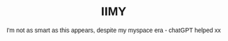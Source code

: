 # IIMY
I'm not as smart as this appears, despite my myspace era - chatGPT helped xx


<html>
<head>
  <title>Is It March Yet?</title>
  <style>
    body { font-family: Monotype Corsiva, sans-serif; text-align: center; margin-top: 20%; }
    .yes { color: green; font-size: 2em; }
    .no { color: red; font-size: 2em; }
    .countdown { font-size: 1.2em; margin-top: 10px; }
  </style>
</head>
<body>
  <h1 id="response"></h1>
  <p id="countdown" class="countdown"></p>
  <script>
    const today = new Date();
    const month = today.getMonth(); // Months are 0-indexed in JavaScript
    const responseElement = document.getElementById("response");
    const countdownElement = document.getElementById("countdown");

    if (month === 2) { // March is month 2 (0 = Jan, 1 = Feb, etc.)
      responseElement.textContent = "Yes, it's March! See you soon? :) ";
      responseElement.className = "yes";
    } else {
      const nextMarch = new Date(today.getFullYear(), 2, 1);
      if (today.getMonth() > 2) {
        nextMarch.setFullYear(today.getFullYear() + 1);
      }
      const diff = Math.ceil((nextMarch - today) / (1000 * 60 * 60 * 24));
      responseElement.textContent = "Not Yet...";
      responseElement.className = "no";
      countdownElement.textContent = `Only ${diff} day(s) left until March!`;
    }
  </script>
</body>
</html>
